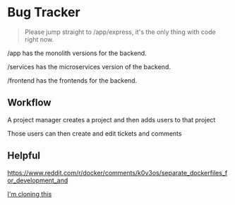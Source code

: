 # Bug Tracker

> Please jump straight to /app/express, it's the only thing with code right now.

/app has the monolith versions for the backend.

/services has the microservices version of the backend.

/frontend has the frontends for the backend.

## Workflow

A project manager creates a project and then adds users to that project

Those users can then create and edit tickets and comments

## Helpful

https://www.reddit.com/r/docker/comments/k0v3os/separate_dockerfiles_for_development_and

[I'm cloning this](https://www.youtube.com/watch?v=vG824vBdYY8)
